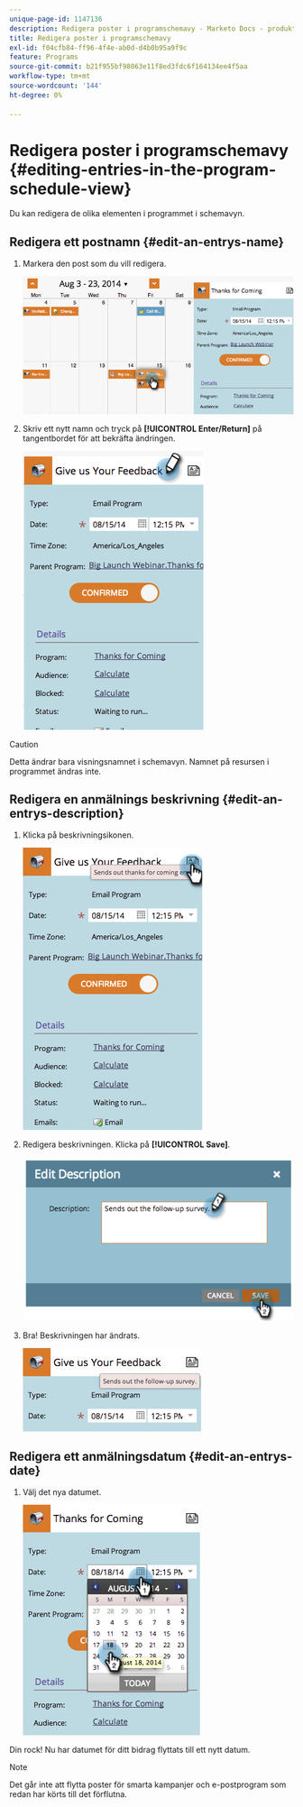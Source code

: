 ```yaml
---
unique-page-id: 1147136
description: Redigera poster i programschemavy - Marketo Docs - produktdokumentation
title: Redigera poster i programschemavy
exl-id: f04cfb84-ff96-4f4e-ab0d-d4b0b95a9f9c
feature: Programs
source-git-commit: b21f955bf98063e11f8ed3fdc6f164134ee4f5aa
workflow-type: tm+mt
source-wordcount: '144'
ht-degree: 0%

---
```


# Redigera poster i programschemavy {#editing-entries-in-the-program-schedule-view}

Du kan redigera de olika elementen i programmet i schemavyn.

## Redigera ett postnamn {#edit-an-entrys-name}

1. Markera den post som du vill redigera.

   ![](assets/image2014-9-18-18-3a1-3a36.png)

1. Skriv ett nytt namn och tryck på **[!UICONTROL Enter/Return]** på tangentbordet för att bekräfta ändringen.

   ![](assets/image2014-9-18-18-3a1-3a53.png)

>[!CAUTION]
>
>Detta ändrar bara visningsnamnet i schemavyn. Namnet på resursen i programmet ändras inte.

## Redigera en anmälnings beskrivning {#edit-an-entrys-description}

1. Klicka på beskrivningsikonen.

   ![](assets/image2014-9-18-18-3a3-3a7.png)

1. Redigera beskrivningen. Klicka på **[!UICONTROL Save]**.

   ![](assets/image2014-9-18-18-3a3-3a22.png)

1. Bra! Beskrivningen har ändrats.

   ![](assets/image2014-9-18-18-3a3-3a48.png)

## Redigera ett anmälningsdatum {#edit-an-entrys-date}

1. Välj det nya datumet.

   ![](assets/image2014-9-18-18-3a4-3a39.png)

Din rock! Nu har datumet för ditt bidrag flyttats till ett nytt datum.

>[!NOTE]
>
> Det går inte att flytta poster för smarta kampanjer och e-postprogram som redan har körts till det förflutna.
